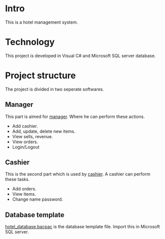 # Intro
This is a hotel management system.

# Technology
This project is developed in Visual C# and Microsoft SQL server database.

# Project structure
The project is divided in two seperate softwares.

## Manager
This part is aimed for [manager](manager/). Where he can perform these actions.
 - Add cashier.
 - Add, update, delete new items.
 - View sells, revenue.
 - View orders.
 - Login/Logout

## Cashier
This is the second part which is used by [cashier](cashier/). A cashier can perform these tasks.
 - Add orders.
 - View items.
 - Change name password.

## Database template
[hotel_database.bacpac](hotel_database.bacpac) is the database template file. Import this in Microsoft SQL server.
